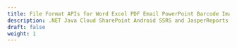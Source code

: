 ```yaml
---
title: File Format APIs for Word Excel PDF Email PowerPoint Barcode Images OCR Note and 3D
description: .NET Java Cloud SharePoint Android SSRS and JasperReports file format APIs for developers. Integrate in any enterprise level web desktop and mobile application
draft: false
weight: 1
---
```


